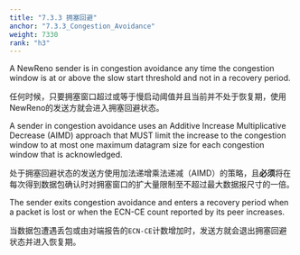 ```yaml
---
title: "7.3.3 拥塞回避"
anchor: "7.3.3_Congestion_Avoidance"
weight: 7330
rank: "h3"
---
```


A NewReno sender is in congestion avoidance any time the congestion window is at or above the slow start threshold and not in a recovery period.

任何时候，只要拥塞窗口超过或等于慢启动阈值并且当前并不处于恢复期，使用NewReno的发送方就会进入拥塞回避状态。

A sender in congestion avoidance uses an Additive Increase Multiplicative Decrease (AIMD) approach that MUST limit the increase to the congestion window to at most one maximum datagram size for each congestion window that is acknowledged.

处于拥塞回避状态的发送方使用加法递增乘法递减（AIMD）的策略，且**必须**将在每次得到数据包确认时对拥塞窗口的扩大量限制至不超过最大数据报尺寸的一倍。

The sender exits congestion avoidance and enters a recovery period when a packet is lost or when the ECN-CE count reported by its peer increases.

当数据包遭遇丢包或由对端报告的`ECN-CE`计数增加时，发送方就会退出拥塞回避状态并进入恢复期。

